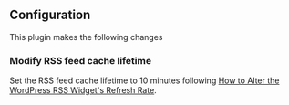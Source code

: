 ## Configuration

This plugin makes the following changes

### Modify RSS feed cache lifetime

Set the RSS feed cache lifetime to 10 minutes following [How to Alter
the WordPress RSS Widget's Refresh Rate][rss-refresh].

[rss-refresh]: https://www.wpbeginner.com/wp-tutorials/how-to-alter-the-wordpress-rss-widgets-refresh-rate/
